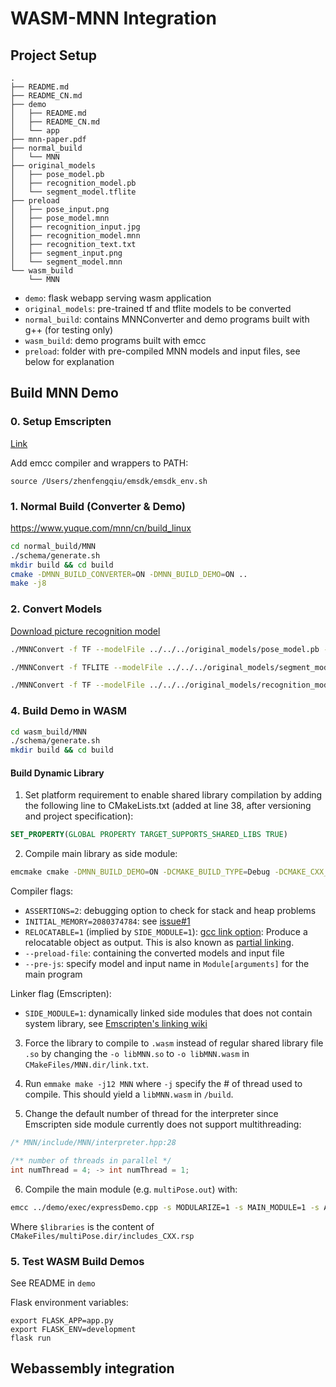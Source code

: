 # WASM-MNN Integration 

## Project Setup

```
.
├── README.md
├── README_CN.md
├── demo
│   ├── README.md
│   ├── README_CN.md
│   └── app
├── mnn-paper.pdf
├── normal_build
│   └── MNN
├── original_models
│   ├── pose_model.pb
│   ├── recognition_model.pb
│   └── segment_model.tflite
├── preload
│   ├── pose_input.png
│   ├── pose_model.mnn
│   ├── recognition_input.jpg
│   ├── recognition_model.mnn
│   ├── recognition_text.txt
│   ├── segment_input.png
│   └── segment_model.mnn
└── wasm_build
    └── MNN
```

- `demo`: flask webapp serving wasm application
- `original_models`: pre-trained tf and tflite models to be converted
- `normal_build`: contains MNNConverter and demo programs built with g++ (for testing only)
- `wasm_build`: demo programs built with emcc
- `preload`: folder with pre-compiled MNN models and input files, see below for explanation

## Build MNN Demo

### 0. Setup Emscripten

[Link](https://emscripten.org/docs/getting_started/downloads.html)

Add emcc compiler and wrappers to PATH:
```
source /Users/zhenfengqiu/emsdk/emsdk_env.sh
```

### 1. Normal Build (Converter & Demo)

https://www.yuque.com/mnn/cn/build_linux

```bash
cd normal_build/MNN
./schema/generate.sh
mkdir build && cd build 
cmake -DMNN_BUILD_CONVERTER=ON -DMNN_BUILD_DEMO=ON .. 
make -j8
```

### 2. Convert Models

[Download picture recognition model](https://github.com/tensorflow/models/blob/master/research/slim/nets/mobilenet/README.md)



```bash 
./MNNConvert -f TF --modelFile ../../../original_models/pose_model.pb --MNNModel ../../../preload/pose_model.mnn --bizCode biz  

./MNNConvert -f TFLITE --modelFile ../../../original_models/segment_model.tflite --MNNModel ../../../preload/segment_model.mnn --bizCode biz

./MNNConvert -f TF --modelFile ../../../original_models/recognition_model.pb --MNNModel ../../../preload/recognition_model.mnn --bizCode biz
```


### 4. Build Demo in WASM



```bash
cd wasm_build/MNN
./schema/generate.sh
mkdir build && cd build 
```

#### Build Dynamic Library

1. Set platform requirement to enable shared library compilation by adding the following line to CMakeLists.txt (added at line 38, after versioning and project specification):

```cmake
SET_PROPERTY(GLOBAL PROPERTY TARGET_SUPPORTS_SHARED_LIBS TRUE)
```

2. Compile main library as side module:
```bash
emcmake cmake -DMNN_BUILD_DEMO=ON -DCMAKE_BUILD_TYPE=Debug -DCMAKE_CXX_FLAGS="-fPIC -s ASSERTIONS=2 -s INITIAL_MEMORY=2080374784" -DCMAKE_SHARED_LINKER_FLAGS="-s SIDE_MODULE=1" ..
```
Compiler flags: 

- `ASSERTIONS=2`: debugging option to check for stack and heap problems
- `INITIAL_MEMORY=2080374784`: see [issue#1](https://github.com/endo1phin/aly-frontend-research/issues/1)
- `RELOCATABLE=1`  (implied by `SIDE_MODULE=1`): [gcc link option](https://gcc.gnu.org/onlinedocs/gcc-10.1.0/gcc/Link-Options.html#Link-Options): Produce a relocatable object as output. This is also known as [partial linking](https://carsontang.github.io/unix/2013/06/01/guide-to-object-file-linking/).
- `--preload-file`: containing the converted models and input file
- `--pre-js`: specify model and input name in `Module[arguments]` for the main program

Linker flag (Emscripten):
- `SIDE_MODULE=1`: dynamically linked side modules that does not contain system library, see [Emscripten's linking wiki](https://github.com/emscripten-core/emscripten/wiki/Linking)


3. Force the library to compile to `.wasm` instead of regular shared library file `.so` by changing the `-o libMNN.so` to `-o libMNN.wasm` in `CMakeFiles/MNN.dir/link.txt`. 


4. Run `emmake make -j12 MNN` where `-j` specify the # of thread used to compile. This should yield a `libMNN.wasm` in `/build`.


5. Change the default number of thread for the interpreter since Emscripten side module currently does not support multithreading:

```cpp
/* MNN/include/MNN/interpreter.hpp:28

/** number of threads in parallel */
int numThread = 4; -> int numThread = 1;
```


6. Compile the main module (e.g. `multiPose.out`) with:

```bash
emcc ../demo/exec/expressDemo.cpp -s MODULARIZE=1 -s MAIN_MODULE=1 -s ASSERTIONS=2 -s INITIAL_MEMORY=2080374784 -s RUNTIME_LINKED_LIBS="['libMNN.wasm']" --preload-file /Users/zhenfengqiu/aly-frontend-research/preload@/ --pre-js /Users/zhenfengqiu/aly-frontend-research/wasm_build/pre-js.js $libraries -o multiPose.out.js 
```

Where `$libraries` is the content of `CMakeFiles/multiPose.dir/includes_CXX.rsp`

### 5. Test WASM Build Demos

See README in `demo`

Flask environment variables:
```
export FLASK_APP=app.py
export FLASK_ENV=development
flask run
```

## Webassembly integration 



